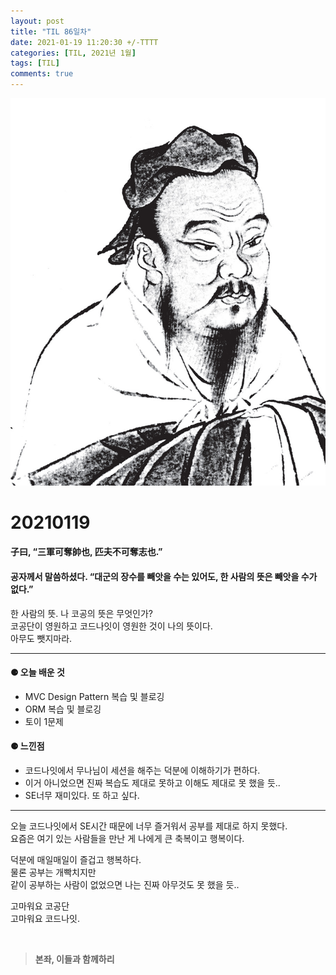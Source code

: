 ```yaml
---
layout: post
title: "TIL 86일차"
date: 2021-01-19 11:20:30 +/-TTTT
categories: [TIL, 2021년 1월]
tags: [TIL]
comments: true
---
```


![image](/assets/img/sample/avatar.jpg)

# **20210119**

#### **子曰, “三軍可奪帥也, 匹夫不可奪志也.”**

#### **공자께서 말씀하셨다. “대군의 장수를 빼앗을 수는 있어도, 한 사람의 뜻은 빼앗을 수가 없다.”**

한 사람의 뜻. 나 코공의 뜻은 무엇인가?  
코공단이 영원하고 코드나잇이 영원한 것이 나의 뜻이다.  
아무도 뺏지마라.

---

#### **⚈ 오늘 배운 것**

- MVC Design Pattern 복습 및 블로깅
- ORM 복습 및 블로깅
- 토이 1문제

#### **⚈ 느낀점**

- 코드나잇에서 무나님이 세션을 해주는 덕분에 이해하기가 편하다.
- 이거 아니었으면 진짜 복습도 제대로 못하고 이해도 제대로 못 했을 듯..
- SE너무 재미있다. 또 하고 싶다.

---

오늘 코드나잇에서 SE시간 때문에 너무 즐거워서 공부를 제대로 하지 못했다.  
요즘은 여기 있는 사람들을 만난 게 나에게 큰 축복이고 행복이다.

덕분에 매일매일이 즐겁고 행복하다.  
물론 공부는 개빡치지만  
같이 공부하는 사람이 없었으면 나는 진짜 아무것도 못 했을 듯..

고마워요 코공단  
고마워요 코드나잇.

<br>

> **본좌, 이들과 함께하리**
